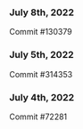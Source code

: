 ### July 8th, 2022

Commit #130379

### July 5th, 2022

Commit #314353


### July 4th, 2022

Commit #72281
